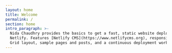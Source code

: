```yaml
---
layout: home
title: Welcome
permalink: /
section: home
intro_paragraph: >-
  Nida Chaudhry provides the basics to get a fast, static website deployed on
  Netlify. Features [Netlify CMS](https://www.netlifycms.org), responsive CSS
  Grid layout, sample pages and posts, and a continuous deployment workflow.
---
```

